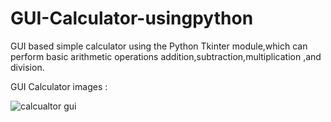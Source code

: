 # GUI-Calculator-usingpython
GUI based simple calculator using the Python Tkinter module,which can perform basic arithmetic operations addition,subtraction,multiplication ,and division.


GUI Calculator images :


![calcualtor gui](https://user-images.githubusercontent.com/68479220/156696911-f6aee20b-79c3-4c7f-ad06-47eaa2f5c544.png)
